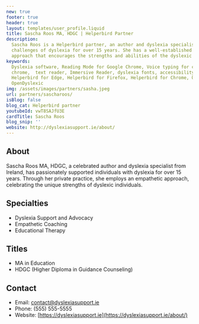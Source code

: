 ```yaml
---
new: true
footer: true
header: true
layout: templates/user_profile.liquid
title: Sascha Roos MA, HDGC | Helperbird Partner
description:
  Sascha Roos is a Helperbird partner, an author and dyslexia specialist supporting people with the
  challenges of dyslexia for over 15 years. She has a well-established private practice, and an
  approach that encourages the strengths and abilities of the dyslexic individual.
keywords:
  Dyslexia software, Reading Mode for Google Chrome, Voice typing for chrome, Text to speech for
  chrome,  text reader, Immersive Reader, dyslexia fonts, accessibility software, dyslexia software,
  Helperbird for Edge, Helperbird for Firefox, Helperbird for Chrome, Opendyslexic for Chrome,
  OpenDyslexic
img: /assets/images/partners/sasha.jpeg
url: partners/sascharoos/
isBlog: false
blog_cat: Helperbird partner
youtubeId: vwT8SAJfU3E
cardTitle: Sascha Roos
blog_snip: ''
website: http://dyslexiasupport.ie/about/
---
```


## About
Sascha Roos MA, HDGC, a celebrated author and dyslexia specialist from Ireland, has passionately supported individuals with dyslexia for over 15 years. Through her private practice, she employs an empathetic approach, celebrating the unique strengths of dyslexic individuals.

## Specialties
- Dyslexia Support and Advocacy
- Empathetic Coaching
- Educational Therapy

## Titles
- MA in Education
- HDGC (Higher Diploma in Guidance Counseling)

## Contact
- Email: contact@dyslexiasupport.ie
- Phone: (555) 555-5555
- Website: [https://dyslexiasupport.ie](https://dyslexiasupport.ie/about/)
